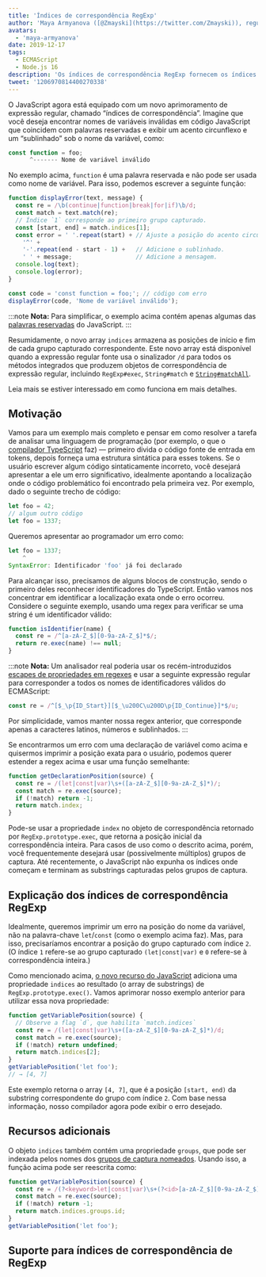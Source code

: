 ```yaml
---
title: 'Índices de correspondência RegExp'
author: 'Maya Armyanova ([@Zmayski](https://twitter.com/Zmayski)), regularmente expressando novos recursos'
avatars:
  - 'maya-armyanova'
date: 2019-12-17
tags:
  - ECMAScript
  - Node.js 16
description: 'Os índices de correspondência RegExp fornecem os índices `início` e `fim` de cada grupo capturado correspondente.'
tweet: '1206970814400270338'
---
```

O JavaScript agora está equipado com um novo aprimoramento de expressão regular, chamado “índices de correspondência”. Imagine que você deseja encontrar nomes de variáveis inválidas em código JavaScript que coincidem com palavras reservadas e exibir um acento circunflexo e um “sublinhado” sob o nome da variável, como:

<!--truncate-->
```js
const function = foo;
      ^------- Nome de variável inválido
```

No exemplo acima, `function` é uma palavra reservada e não pode ser usada como nome de variável. Para isso, podemos escrever a seguinte função:

```js
function displayError(text, message) {
  const re = /\b(continue|function|break|for|if)\b/d;
  const match = text.match(re);
  // Índice `1` corresponde ao primeiro grupo capturado.
  const [start, end] = match.indices[1];
  const error = ' '.repeat(start) + // Ajuste a posição do acento circunflexo.
    '^' +
    '-'.repeat(end - start - 1) +   // Adicione o sublinhado.
    ' ' + message;                  // Adicione a mensagem.
  console.log(text);
  console.log(error);
}

const code = 'const function = foo;'; // código com erro
displayError(code, 'Nome de variável inválido');
```

:::note
**Nota:** Para simplificar, o exemplo acima contém apenas algumas das [palavras reservadas](https://mathiasbynens.be/notes/reserved-keywords) do JavaScript.
:::

Resumidamente, o novo array `indices` armazena as posições de início e fim de cada grupo capturado correspondente. Este novo array está disponível quando a expressão regular fonte usa o sinalizador `/d` para todos os métodos integrados que produzem objetos de correspondência de expressão regular, incluindo `RegExp#exec`, `String#match` e [`String#matchAll`](https://v8.dev/features/string-matchall).

Leia mais se estiver interessado em como funciona em mais detalhes.

## Motivação

Vamos para um exemplo mais completo e pensar em como resolver a tarefa de analisar uma linguagem de programação (por exemplo, o que o [compilador TypeScript](https://github.com/microsoft/TypeScript/tree/master/src/compiler) faz) — primeiro divida o código fonte de entrada em tokens, depois forneça uma estrutura sintática para esses tokens. Se o usuário escrever algum código sintaticamente incorreto, você desejará apresentar a ele um erro significativo, idealmente apontando a localização onde o código problemático foi encontrado pela primeira vez. Por exemplo, dado o seguinte trecho de código:

```js
let foo = 42;
// algum outro código
let foo = 1337;
```

Queremos apresentar ao programador um erro como:

```js
let foo = 1337;
    ^
SyntaxError: Identificador 'foo' já foi declarado
```

Para alcançar isso, precisamos de alguns blocos de construção, sendo o primeiro deles reconhecer identificadores do TypeScript. Então vamos nos concentrar em identificar a localização exata onde o erro ocorreu. Considere o seguinte exemplo, usando uma regex para verificar se uma string é um identificador válido:

```js
function isIdentifier(name) {
  const re = /^[a-zA-Z_$][0-9a-zA-Z_$]*$/;
  return re.exec(name) !== null;
}
```

:::note
**Nota:** Um analisador real poderia usar os recém-introduzidos [escapes de propriedades em regexes](https://github.com/tc39/proposal-regexp-unicode-property-escapes#other-examples) e usar a seguinte expressão regular para corresponder a todos os nomes de identificadores válidos do ECMAScript:

```js
const re = /^[$_\p{ID_Start}][$_\u200C\u200D\p{ID_Continue}]*$/u;
```

Por simplicidade, vamos manter nossa regex anterior, que corresponde apenas a caracteres latinos, números e sublinhados.
:::

Se encontrarmos um erro com uma declaração de variável como acima e quisermos imprimir a posição exata para o usuário, podemos querer estender a regex acima e usar uma função semelhante:

```js
function getDeclarationPosition(source) {
  const re = /(let|const|var)\s+([a-zA-Z_$][0-9a-zA-Z_$]*)/;
  const match = re.exec(source);
  if (!match) return -1;
  return match.index;
}
```

Pode-se usar a propriedade `index` no objeto de correspondência retornado por `RegExp.prototype.exec`, que retorna a posição inicial da correspondência inteira. Para casos de uso como o descrito acima, porém, você frequentemente desejará usar (possivelmente múltiplos) grupos de captura. Até recentemente, o JavaScript não expunha os índices onde começam e terminam as substrings capturadas pelos grupos de captura.

## Explicação dos índices de correspondência RegExp

Idealmente, queremos imprimir um erro na posição do nome da variável, não na palavra-chave `let`/`const` (como o exemplo acima faz). Mas, para isso, precisaríamos encontrar a posição do grupo capturado com índice `2`. (O índice `1` refere-se ao grupo capturado `(let|const|var)` e `0` refere-se à correspondência inteira.)

Como mencionado acima, [o novo recurso do JavaScript](https://github.com/tc39/proposal-regexp-match-indices) adiciona uma propriedade `indices` ao resultado (o array de substrings) de `RegExp.prototype.exec()`. Vamos aprimorar nosso exemplo anterior para utilizar essa nova propriedade:

```js
function getVariablePosition(source) {
  // Observe a flag `d`, que habilita `match.indices`
  const re = /(let|const|var)\s+([a-zA-Z_$][0-9a-zA-Z_$]*)/d;
  const match = re.exec(source);
  if (!match) return undefined;
  return match.indices[2];
}
getVariablePosition('let foo');
// → [4, 7]
```

Este exemplo retorna o array `[4, 7]`, que é a posição `[start, end)` da substring correspondente do grupo com índice `2`. Com base nessa informação, nosso compilador agora pode exibir o erro desejado.

## Recursos adicionais

O objeto `indices` também contém uma propriedade `groups`, que pode ser indexada pelos nomes dos [grupos de captura nomeados](https://mathiasbynens.be/notes/es-regexp-proposals#named-capture-groups). Usando isso, a função acima pode ser reescrita como:

```js
function getVariablePosition(source) {
  const re = /(?<keyword>let|const|var)\s+(?<id>[a-zA-Z_$][0-9a-zA-Z_$]*)/d;
  const match = re.exec(source);
  if (!match) return -1;
  return match.indices.groups.id;
}
getVariablePosition('let foo');
```

## Suporte para índices de correspondência de RegExp

<feature-support chrome="90 https://bugs.chromium.org/p/v8/issues/detail?id=9548"
                 firefox="no https://bugzilla.mozilla.org/show_bug.cgi?id=1519483"
                 safari="no https://bugs.webkit.org/show_bug.cgi?id=202475"
                 nodejs="16"
                 babel="no"></feature-support>
